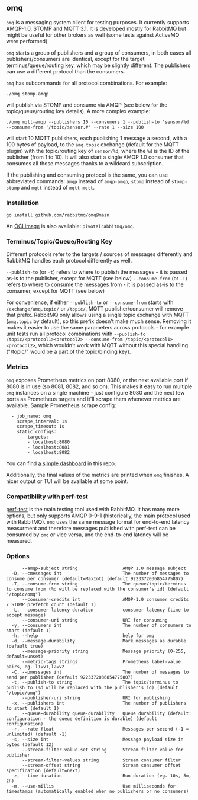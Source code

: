 ## omq

`omq` is a messaging system client for testing purposes. It currently supports AMQP-1.0, STOMP and MQTT 3.1.
It is developed mostly for RabbitMQ but might be useful for other brokers as well (some tests against ActiveMQ
were performed).

`omq` starts a group of publishers and a group of consumers, in both cases all publishers/consumers are identical,
except for the target terminus/queue/routing key, which may be slightly different. The publishers can use
a different protocol than the consumers.

`omq` has subcommands for all protocol combinations. For example:
```
./omq stomp-amqp
```
will publish via STOMP and consume via AMQP (see below for the topic/queue/routing key details). A more complex example:
```
./omq mqtt-amqp --publishers 10 --consumers 1 --publish-to 'sensor/%d' --consume-from '/topic/sensor.#' --rate 1 --size 100
```
will start 10 MQTT publishers, each publishing 1 message a second, with a 100 bytes of payload, to the `amq.topic` exchange (default for the MQTT plugin)
with the topic/routing key of `sensor/%d`, where the `%d` is the ID of the publisher (from 1 to 10). It will also start a single AMQP 1.0 consumer that
consumes all those messages thanks to a wildcard subscription.

If the publishing and consuming protocol is the same, you can use abbreviated commands: `amqp` instead of `amqp-amqp`, `stomp` instead of `stomp-stomp`
and `mqtt` instead of `mqtt-mqtt`.

### Installation

```
go install github.com/rabbitmq/omq@main
```

An [OCI image](https://hub.docker.com/r/pivotalrabbitmq/omq/tags) is also available: `pivotalrabbitmq/omq`.

### Terminus/Topic/Queue/Routing Key

Different protocols refer to the targets / sources of messages differently and RabbitMQ handles each protocol differently as well.

`--publish-to` (or `-t`) refers to where to publish the messages - it is passed as-is to the publisher, except for MQTT (see below)
`--consume-from` (or `-T`) refers to where to consume the messages from - it is passed as-is to the consumer, except for MQTT (see below)

For convenience, if either `--publish-to` or `--consume-from` starts with `/exchange/amq.topic/` or `/topic/`, MQTT publisher/consumer
will remove that prefix. RabbitMQ only allows using a single topic exchange with MQTT (`amq.topic` by default), so this prefix doesn't make
much sense. Removing it makes it easier to use the same parameters across protocols - for example unit tests run all protocol combinations
with `--publish-to /topic/<protocol1><protocol2> --consume-from /topic/<protocol1><protocol2>`, which wouldn't work with MQTT without
this special handling ("/topic/" would be a part of the topic/binding key).


### Metrics

`omq` exposes Prometheus metrics on port 8080, or the next available port if 8080 is in use (so 8081, 8082, and so on). This makes it easy to run multiple
`omq` instances on a single machine - just configure 8080 and the next few ports as Prometheus targets and it'll scrape them whenever metrics are available.
Sample Prometheus scrape config:
```
  - job_name: omq
    scrape_interval: 1s
    scrape_timeout: 1s
    static_configs:
      - targets:
        - localhost:8080
        - localhost:8081
        - localhost:8082
```

You can find [a simple dashboard](./dashboard/OMQ-Grafana.json) in this repo.

Additionally, the final values of the metrics are printed when `omq` finishes. A nicer output or TUI will be available at some point.

### Compatibility with perf-test

[perf-test](https://perftest.rabbitmq.com/) is the main testing tool used with RabbitMQ. It has many more options, but only supports AMQP 0-9-1
(historically, the main protocol used with RabbitMQ). `omq` uses the same message format for end-to-end latency measurment and therefore
messages published with perf-test can be consumed by `omq` or vice versa, and the end-to-end latency will be measured.

### Options

```
      --amqp-subject string                 AMQP 1.0 message subject
  -D, --cmessages int                       The number of messages to consume per consumer (default=MaxInt) (default 9223372036854775807)
  -T, --consume-from string                 The queue/topic/terminus to consume from (%d will be replaced with the consumer's id) (default "/topic/omq")
      --consumer-credits int                AMQP-1.0 consumer credits / STOMP prefetch count (default 1)
  -L, --consumer-latency duration           consumer latency (time to accept message)
      --consumer-uri string                 URI for consuming
  -y, --consumers int                       The number of consumers to start (default 1)
  -h, --help                                help for omq
  -d, --message-durability                  Mark messages as durable (default true)
      --message-priority string             Message priority (0-255, default=unset)
      --metric-tags strings                 Prometheus label-value pairs, eg. l1=v1,l2=v2
  -C, --pmessages int                       The number of messages to send per publisher (default 9223372036854775807)
  -t, --publish-to string                   The topic/terminus to publish to (%d will be replaced with the publisher's id) (default "/topic/omq")
      --publisher-uri string                URI for publishing
  -x, --publishers int                      The number of publishers to start (default 1)
      --queue-durability queue-durability   Queue durability (default: configuration - the queue definition is durable) (default configuration)
  -r, --rate float                          Messages per second (-1 = unlimited) (default -1)
  -s, --size int                            Message payload size in bytes (default 12)
      --stream-filter-value-set string      Stream filter value for publisher
      --stream-filter-values string         Stream consumer filter
      --stream-offset string                Stream consumer offset specification (default=next)
  -z, --time duration                       Run duration (eg. 10s, 5m, 2h)
  -m, --use-millis                          Use milliseconds for timestamps (automatically enabled when no publishers or no consumers)
```
